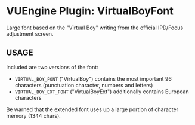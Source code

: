 VUEngine Plugin: VirtualBoyFont
===============================

Large font based on the "Virtual Boy" writing from the official IPD/Focus adjustment screen.


USAGE
-----

Included are two versions of the font:

- `VIRTUAL_BOY_FONT` ("VirtualBoy") contains the most important 96 characters (punctuation character, numbers and letters)
- `VIRTUAL_BOY_EXT_FONT` ("VirtualBoyExt") additionally contains European characters

Be warned that the extended font uses up a large portion of character memory (1344 chars).
